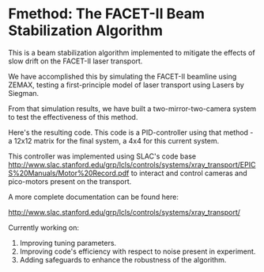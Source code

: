 # Fmethod: The FACET-II Beam Stabilization Algorithm
This is a beam stabilization algorithm implemented to mitigate the effects of slow drift on the FACET-II laser transport. 

We have accomplished this by simulating the FACET-II beamline using ZEMAX, testing a first-principle model of laser transport using Lasers by Siegman. 

From that simulation results, we have built a two-mirror-two-camera system to test the effectiveness of this method. 

Here's the resulting code. This code is a PID-controller using that method - a 12x12 matrix for the final system, a 4x4 for this current system. 

This controller was implemented using SLAC's code base http://www.slac.stanford.edu/grp/lcls/controls/systems/xray_transport/EPICS%20Manuals/Motor%20Record.pdf to interact and control cameras and pico-motors present on the transport.

A more complete documentation can be found here: 

http://www.slac.stanford.edu/grp/lcls/controls/systems/xray_transport/

Currently working on: 

1. Improving tuning parameters. 
2. Improving code's efficiency with respect to noise present in experiment. 
3. Adding safeguards to enhance the robustness of the algorithm. 



